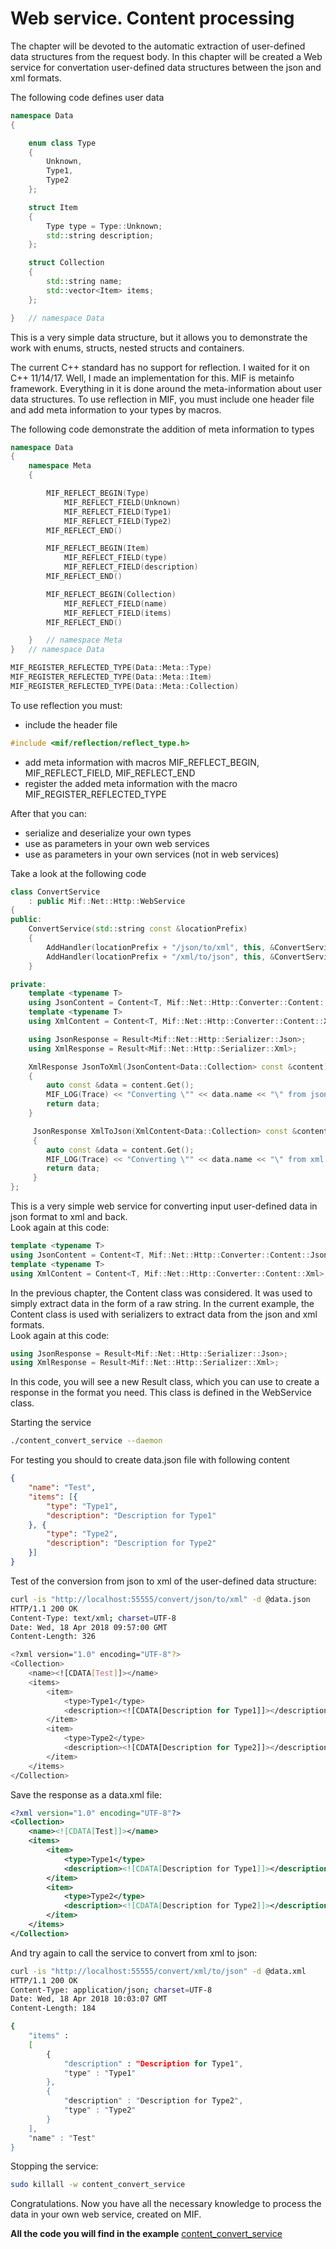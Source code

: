 # Web service. Content processing
The chapter will be devoted to the automatic extraction of user-defined data structures from the request body. In this chapter will be created a Web service for convertation user-defined data structures between the json and xml formats.  

The following code defines user data
```cpp
namespace Data
{

    enum class Type
    {
        Unknown,
        Type1,
        Type2
    };

    struct Item
    {
        Type type = Type::Unknown;
        std::string description;
    };

    struct Collection
    {
        std::string name;
        std::vector<Item> items;
    };

}   // namespace Data
```
This is a very simple data structure, but it allows you to demonstrate the work with enums, structs, nested structs and containers.  

The current C++ standard has no  support for reflection. I waited for it on C++ 11/14/17. Well, I made an implementation for this. MIF is metainfo framework. Everything in it is done around the meta-information about user data structures. To use reflection in MIF, you must include one header file and add meta information to your types by macros.  

The following code demonstrate the addition of meta information to types
```cpp
namespace Data
{
    namespace Meta
    {

        MIF_REFLECT_BEGIN(Type)
            MIF_REFLECT_FIELD(Unknown)
            MIF_REFLECT_FIELD(Type1)
            MIF_REFLECT_FIELD(Type2)
        MIF_REFLECT_END()

        MIF_REFLECT_BEGIN(Item)
            MIF_REFLECT_FIELD(type)
            MIF_REFLECT_FIELD(description)
        MIF_REFLECT_END()

        MIF_REFLECT_BEGIN(Collection)
            MIF_REFLECT_FIELD(name)
            MIF_REFLECT_FIELD(items)
        MIF_REFLECT_END()

    }   // namespace Meta
}   // namespace Data

MIF_REGISTER_REFLECTED_TYPE(Data::Meta::Type)
MIF_REGISTER_REFLECTED_TYPE(Data::Meta::Item)
MIF_REGISTER_REFLECTED_TYPE(Data::Meta::Collection)
```
To use reflection you must:
- include the header file
```cpp
#include <mif/reflection/reflect_type.h>
```
- add meta information with macros MIF_REFLECT_BEGIN, MIF_REFLECT_FIELD, MIF_REFLECT_END
- register the added meta information with the macro MIF_REGISTER_REFLECTED_TYPE  

After that you can:
- serialize and deserialize your own types
- use as parameters in your own web services
- use as parameters in your own services (not in web services)  

Take a look at the following code
```cpp
class ConvertService
    : public Mif::Net::Http::WebService
{
public:
    ConvertService(std::string const &locationPrefix)
    {
        AddHandler(locationPrefix + "/json/to/xml", this, &ConvertService::JsonToXml);
        AddHandler(locationPrefix + "/xml/to/json", this, &ConvertService::XmlToJson);
    }

private:
    template <typename T>
    using JsonContent = Content<T, Mif::Net::Http::Converter::Content::Json>;
    template <typename T>
    using XmlContent = Content<T, Mif::Net::Http::Converter::Content::Xml>;

    using JsonResponse = Result<Mif::Net::Http::Serializer::Json>;
    using XmlResponse = Result<Mif::Net::Http::Serializer::Xml>;

    XmlResponse JsonToXml(JsonContent<Data::Collection> const &content)
    {
        auto const &data = content.Get();
        MIF_LOG(Trace) << "Converting \"" << data.name << "\" from json to xml.";
        return data;
    }

     JsonResponse XmlToJson(XmlContent<Data::Collection> const &content)
     {
        auto const &data = content.Get();
        MIF_LOG(Trace) << "Converting \"" << data.name << "\" from xml to json.";
        return data;
     }
};
```
This is a very simple web service for converting input user-defined data in json format to xml and back.  
Look again at this code:
```cpp
template <typename T>
using JsonContent = Content<T, Mif::Net::Http::Converter::Content::Json>;
template <typename T>
using XmlContent = Content<T, Mif::Net::Http::Converter::Content::Xml>;
```
In the previous chapter, the Content class was considered. It was used to simply extract data in the form of a raw string. In the current example, the Content class is used with serializers to extract data from the json and xml formats.  
Look again at this code:
```cpp
using JsonResponse = Result<Mif::Net::Http::Serializer::Json>;
using XmlResponse = Result<Mif::Net::Http::Serializer::Xml>;
```
In this code, you will see a new Result class, which you can use to create a response in the format you need. This class is defined in the WebService class.  

Starting the service
```bash
./content_convert_service --daemon
```
For testing you should to create data.json file with following content
```json
{
	"name": "Test",
	"items": [{
		"type": "Type1",
		"description": "Description for Type1"
	}, {
		"type": "Type2",
		"description": "Description for Type2"
	}]
}
```
Test of the conversion from json to xml of the user-defined data structure:
```bash
curl -is "http://localhost:55555/convert/json/to/xml" -d @data.json 
HTTP/1.1 200 OK
Content-Type: text/xml; charset=UTF-8
Date: Wed, 18 Apr 2018 09:57:00 GMT
Content-Length: 326

<?xml version="1.0" encoding="UTF-8"?>
<Collection>
	<name><![CDATA[Test]]></name>
	<items>
		<item>
			<type>Type1</type>
			<description><![CDATA[Description for Type1]]></description>
		</item>
		<item>
			<type>Type2</type>
			<description><![CDATA[Description for Type2]]></description>
		</item>
	</items>
</Collection>
```
Save the response as a data.xml file:
```xml
<?xml version="1.0" encoding="UTF-8"?>
<Collection>
	<name><![CDATA[Test]]></name>
	<items>
		<item>
			<type>Type1</type>
			<description><![CDATA[Description for Type1]]></description>
		</item>
		<item>
			<type>Type2</type>
			<description><![CDATA[Description for Type2]]></description>
		</item>
	</items>
</Collection>
```
And try again to call the service to convert from xml to json:
```bash
curl -is "http://localhost:55555/convert/xml/to/json" -d @data.xml
HTTP/1.1 200 OK
Content-Type: application/json; charset=UTF-8
Date: Wed, 18 Apr 2018 10:03:07 GMT
Content-Length: 184

{
	"items" : 
	[
		{
			"description" : "Description for Type1",
			"type" : "Type1"
		},
		{
			"description" : "Description for Type2",
			"type" : "Type2"
		}
	],
	"name" : "Test"
}
```
Stopping the service:
```bash
sudo killall -w content_convert_service
```

Congratulations. Now you have all the necessary knowledge to process the data in your own web service, created on MIF.  

**All the code you will find in the example** 
[content_convert_service](https://github.com/tdv/mif/tree/master/examples/_doc/chapters/chapter4/content_convert_service)